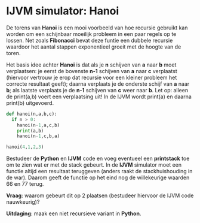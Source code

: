 # IJVM simulator: Hanoi

De torens van **Hanoi** is een mooi voorbeeld van hoe recursie gebruikt kan worden om een schijnbaar moeilijk probleem in een paar regels op
te lossen. Net zoals **Fibonacci** bevat deze funtie een dubbele recursie waardoor het aantal stappen exponentieel groeit met de hoogte van de toren.

Het basis idee achter **Hanoi** is dat als je **n** schijven van **a** naar **b** moet verplaatsen: je eerst de bovenste **n-1** schijven van **a** naar **c** verplaatst (hiervoor vertrouw je erop dat recursie voor een kleiner probleem het correcte resultaat geeft); daarna verplaats je de onderste schijf van **a** naar **b**; als laatste verplaats je de **n-1** schijven van **c** 
weer naar **b**. Let op: alleen de print(a,b) voert een verplaatsing uit! In de IJVM wordt print(a) en daarna print(b) uitgevoerd.


```python
def hanoi(n,a,b,c):
  if n > 0:
    hanoi(n-1,a,c,b)
    print(a,b)
    hanoi(n-1,c,b,a)

hanoi(4,1,2,3)
```
Bestudeer de **Python** en **IJVM** code en voeg eventueel een **printstack** toe om te zien wat er met de stack gebeurt.
In de **IJVM** simulator moet een functie altijd een resultaat teruggeven (anders raakt de stackhuishouding in de war).
Daarom geeft de functie op het eind nog de willekeurige waarden 66 en 77 terug. 

**Vraag**: waarom gebeurt dit op 2 plaatsen (bestudeer hiervoor de IJVM code nauwkeurig)?

**Uitdaging**: maak een niet recursieve variant in **Python**.
        
        
